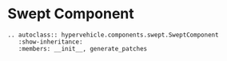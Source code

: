 # Swept Component


```{eval-rst}
.. autoclass:: hypervehicle.components.swept.SweptComponent
   :show-inheritance:
   :members: __init__, generate_patches
```
